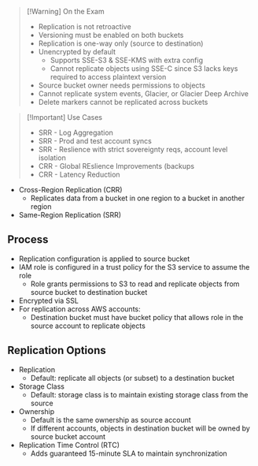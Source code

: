 >[!Warning] On the Exam
> - Replication is not retroactive
> - Versioning must be enabled on both buckets
> - Replication is one-way only (source to destination)
> - Unencrypted by default
> 	- Supports SSE-S3 & SSE-KMS with extra config
> 	- Cannot replicate objects using SSE-C since S3 lacks keys required to access plaintext version
> - Source bucket owner needs permissions to objects
> - Cannot replicate system events, Glacier, or Glacier Deep Archive
> - Delete markers cannot be replicated across buckets

>[!Important] Use Cases
> - SRR - Log Aggregation
> - SRR - Prod and test account syncs
> - SRR - Reslience with strict sovereignty reqs, account level isolation
> - CRR - Global REslience Improvements (backups
> - CRR - Latency Reduction

- Cross-Region Replication (CRR)
	- Replicates data from a bucket in one region to a bucket in another region
- Same-Region Replication (SRR)

## Process

- Replication configuration is applied to source bucket
- IAM role is configured in a trust policy for the S3 service to assume the role
	- Role grants permissions to S3 to read and replicate objects from source bucket to destination bucket
- Encrypted via SSL
- For replication across AWS accounts:
	- Destination bucket must have bucket policy that allows role in the source account to replicate objects

## Replication Options

- Replication
	- Default: replicate all objects (or subset) to a destination bucket
- Storage Class
	- Default: storage class is to maintain existing storage class from the source
- Ownership
	- Default is the same ownership as source account
	- If different accounts, objects in destination bucket will be owned by source bucket account
- Replication Time Control (RTC)
	- Adds guaranteed 15-minute SLA to maintain synchronization